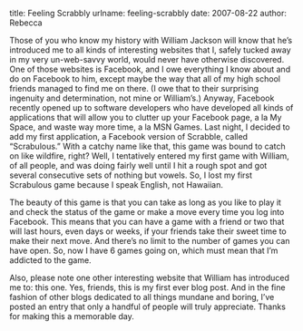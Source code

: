 title: Feeling Scrabbly
urlname: feeling-scrabbly
date: 2007-08-22
author: Rebecca

Those of you who know my history with William Jackson will know that he&#x02bc;s
introduced me to all kinds of interesting websites that I, safely tucked away in
my very un-web-savvy world, would never have otherwise discovered. One of those
websites is Facebook, and I owe everything I know about and do on Facebook to
him, except maybe the way that all of my high school friends managed to find me
on there. (I owe that to their surprising ingenuity and determination, not mine
or William&#x02bc;s.) Anyway, Facebook recently opened up to software developers
who have developed all kinds of applications that will allow you to clutter up
your Facebook page, a la My Space, and waste way more time, a la MSN Games. Last
night, I decided to add my first application, a Facebook version of Scrabble,
called &ldquo;Scrabulous.&rdquo; With a catchy name like that, this game was
bound to catch on like wildfire, right? Well, I tentatively entered my first
game with William, of all people, and was doing fairly well until I hit a rough
spot and got several consecutive sets of nothing but vowels. So, I lost my first
Scrabulous game because I speak English, not Hawaiian.

The beauty of this game is that you can take as long as you like to play it and
check the status of the game or make a move every time you log into Facebook.
This means that you can have a game with a friend or two that will last hours,
even days or weeks, if your friends take their sweet time to make their next
move. And there&#x02bc;s no limit to the number of games you can have open. So,
now I have 6 games going on, which must mean that I&#x02bc;m addicted to the
game.

Also, please note one other interesting website that William has introduced me
to: this one. Yes, friends, this is my first ever blog post. And in the fine
fashion of other blogs dedicated to all things mundane and boring, I&#x02bc;ve
posted an entry that only a handful of people will truly appreciate. Thanks for
making this a memorable day.
